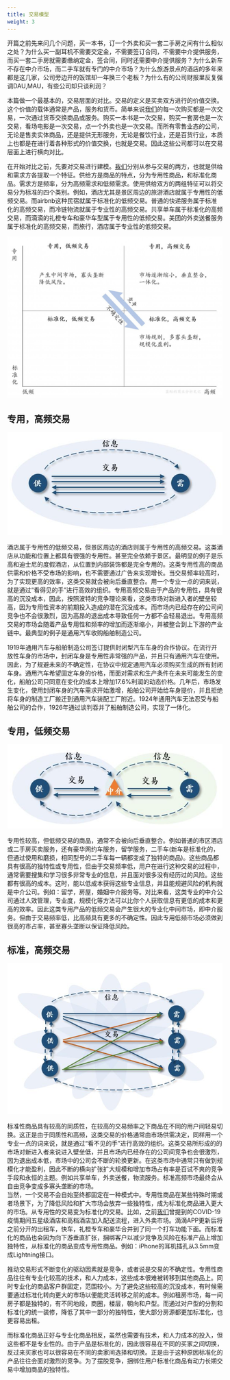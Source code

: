 ```yaml
---
title: 交易模型
weight: 3
---
```

开篇之前先来问几个问题，买一本书，订一个外卖和买一套二手房之间有什么相似之处？为什么买一副耳机不需要交定金，不需要签订合同，不需要中介提供服务，而买一套二手房就需要缴纳定金，签合同，同时还需要中介提供服务？为什么新车不存在中介市场，而二手车就有专门的中介市场？为什么旅游景点的酒店的多年来都是这几家，公司旁边开的饭馆却一年换三个老板？为什么有的公司财报里反复强调DAU,MAU，有些公司却只谈利润？

本篇做一个最基本的，交易层面的对比。交易的定义是买卖双方进行的价值交换。这个价值的载体通常是产品，服务和货币。简单来说[我们](https://www.w3cdoc.com)的每一次购买都是一次交易，一次通过货币交换商品或服务。购买一本书是一次交易，购买一套房也是一次交易，看场电影是一次交易，点一个外卖也是一次交易。而所有零售业态的公司，无论是售卖实体商品，还是提供无形服务，无论是餐饮行业，还是百货行业，本质上也都是在进行着各种形式的价值交换，也就是交易。因此这些公司都可以在交易层面上进行横向对比。

在开始对比之前，先要对交易进行建模。[我们](https://www.w3cdoc.com)分别从参与交易的两方，也就是供给和需求方各提取一个特征。供给方是商品的特点，分为专用性商品，和标准化商品。需求方是频率，分为高频需求和低频需求。使用供给双方的两组特征可以将交易分为标准的四个类别。例如，酒店尤其是景区周边的旅游酒店就属于专用性的低频交易。而airbnb这种民宿就属于标准化的低频交易。普通的快递服务属于标准化的高频交易，而冷链物流就属于专业性的高频交易。共享单车属于标准化的高频交易，而滴滴的礼橙专车和豪华车型属于专用性的低频交易。美团的外卖送餐服务属于标准化的高频交易，而旅行，酒店属于专业性的低频交易。

![](/images/posts/2022-12-27-21-07-49.png)

## **专用，高频交易**

![](/images/posts/2022-12-27-21-07-57.png)

酒店属于专用性的低频交易，但景区周边的酒店则属于专用性的高频交易。这类酒店从功能和位置上都具有很强的专用性。甚至完全依赖于景区。最明显的例子是乐高和迪士尼的度假酒店，从位置到内部装饰都是完全专用的。这类专用性高的商品供需和价格不受市场的影响，也不需要通过广告来实现增长。当交易频率较高时，为了实现更高的效率，这类交易就会被向后垂直整合。用一个专业一点的词来说，就是通过“看得见的手”进行高效的组织。专用高频交易由于产品的专用性，具有很高的沉没成本，因此，按照波特的竞争理论来看，这类市场对新进入者的壁垒较高，因为专用性资本的前期投入造成的潜在沉没成本。而市场内已经存在的公司间竞争也不会很激烈，因为高昂的退出成本导致任何一方都不会轻易退出。专用高频交易的市场会随着产品专用性和频率的增加而逐渐缩小，并被整合到上下游的产业链中。最典型的例子是通用汽车收购船舶制造公司。

1919年通用汽车与船舶制造公司签订提供封闭型汽车车身的合作协议。在流行开放性车身的市场中，封闭车身是专用性非常强的产品，并且只有通用汽车在使用。因此，为了规避未来的不确定性，在协议中规定通用汽车必须购买生成的所有封闭车身。通用汽车希望固定车身的价格，而面对需求和生产条件在未来可能发生的变化，船舶公司只同意在变化的成本上增加17.6%利润的动态价格。几年后，市场发生变化，使用封闭车身的汽车需求开始激增，船舶公司开始给车身提价，并且拒绝将车身的制造工厂搬迁到通用汽车装配工厂附近。1924年通用汽车无法忍受与船舶公司的合作，1926年通过谈判吞并了船舶制造公司，实现了一体化。

## **专用，低频交易**

![](/images/posts/2022-12-27-21-08-10.png)

专用性较高，但低频交易的商品，通常不会被向后垂直整合。例如普通的市区酒店或二手房买卖服务，还有豪华网约车服务，留学服务，二手车(新车是标准化的，但通过使用和磨损，相同型号的二手车每一辆都变成了独特的商品)。这些商品都具有很高的独特性或专用性，但由于交易频率低，用户在进行这种交易的过程中，通常需要搜集和学习很多非常专业的信息，并且面对很多没有经历过的风险。这些都有很高的成本。这时，能以低成本获得这些专业信息，并且能规避风险的机构就是中介公司。例如：留学，房屋，婚姻中介服务等。对比来看，这类专业的中介公司通过人效管理，专业度，规模化等方法可以比你个人获取信息有更低的成本和更高的效率。因此这类专用产品的低频交易会产生很大的专业化中间市场，即中介服务。但由于交易频率低，比高频具有更多的不确定性。因此专用低频市场必须做到很高的市占率，甚至寡头垄断以保证降低风险。



## **标准，高频交易**

![](/images/posts/2022-12-27-21-08-20.png)

标准性商品具有较高的同质性，在较高的交易频率之下商品在不同的用户间轻易切换。这正是由于同质性和高频，这类交易的价格通常由市场供需决定，同样用一个专业一点的词来说，就是通过“看不见的手”进行高效的组织。这类交易所形成的的市场对新进入者来说进入壁垒低，并且市场内已经存在的公司间竞争也会很激烈，因为退出成本低，市场中的公司会不断的轮换更新。在这类市场中通常只有做到规模化才能盈利，因此不断的横向扩张扩大规模和增加市场占有率是百试不爽的竞争手段和永恒的主题。例如共享单车，外卖送餐，物流服务。标准高频市场最终会从自由竞争变成多寡头垄断的市场。  
当然，一个交易不会自始至终都固定在一种模式中。专用性商品在某些特殊时期或者场景下，为了降低风险和扩大市场会放弃一些独特性，成为标准化商品进入更大的市场。从专用性的交易变为标准化的交易。比如，之前[我们](https://www.w3cdoc.com)曾提到的COVID-19疫情期间五星级酒店和高档酒店加入配送流程，进入外卖市场。滴滴APP更新后将之前分开的出租车，快车，礼橙专车和豪华合并到了同一个打车功能下面。而标准化的商品也会因为向下游垂直扩张，捆绑客户以减少竞争及风险在标准产品上增加独特性，从标准化的商品变成专用性商品。例如：iPhone的耳机插孔从3.5mm变成Lightning接口。

推动交易形式不断变化的驱动因素就是竞争，或者说是交易的不确定性。专用性商品往往有专业化较高的技术，和人力成本，这些成本很难被转移到其他商品上。同时专业化的商品客户群固定，范围较小。为了避免这些较高的沉没成本，有时候需要通过标准化转向更大的市场以便能灵活转移之前的成本。例如租房市场，每一间房子都是独特的，有不同地段，商圈，楼层，朝向和户型。而通过对户型的分割和标准化的统一装修，降低了其中一部分的独特性，使大部分房源都更加标准化，也更容易出租。

而标准化商品正好与专业化商品相反，虽然也需要有技术，和人力成本的投入，但这些都不是专业性的。由于产品是标准化的，因此很容易在不同的买家之间切换，反过来买家也可以很容易在不同的卖家间选择和切换。正是由于这种原因标准化的产品往往会面对激烈的竞争。为了摆脱竞争，捆绑住用户标准化商品有动力长期交易中增加商品的独特性。
